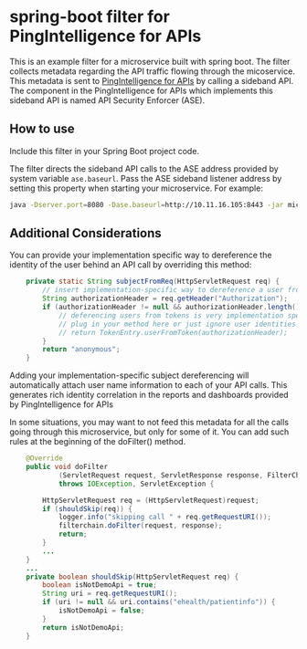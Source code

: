 # spring-boot filter for PingIntelligence for APIs
This is an example filter for a microservice built with spring boot. The filter collects metadata regarding the API traffic flowing through the  micoservice. This metadata is sent to [PingIntelligence for APIs](https://www.pingidentity.com/en/software/pingintelligence.html) by calling a sideband API. The component in the PingIntelligence for APIs which implements this sideband API is named API Security Enforcer (ASE).

## How to use

Include this filter in your Spring Boot project code.

The filter directs the sideband API calls to the ASE address provided by system variable `ase.baseurl`. Pass the ASE sideband listener address by setting this property when starting your microservice.
For example:
```bash
java -Dserver.port=8080 -Dase.baseurl=http://10.11.16.105:8443 -jar microservice.jar
```

## Additional Considerations

You can provide your implementation specific way to dereference the identity of the user behind an API call by overriding this method:
```java
    private static String subjectFromReq(HttpServletRequest req) {
        // insert implementation-specific way to dereference a user from a request using for example the token
        String authorizationHeader = req.getHeader("Authorization");
        if (authorizationHeader != null && authorizationHeader.length() > 0) {
            // deferencing users from tokens is very implementation specific
            // plug in your method here or just ignore user identities at this point
            // return TokenEntry.userFromToken(authorizationHeader);
        }
        return "anonymous";
    }
```
Adding your implementation-specific subject dereferencing will automatically attach user name information to each of your API calls. This generates rich identity correlation in the reports and dashboards provided by PingIntelligence for APIs

In some situations, you may want to not feed this metadata for all the calls going through this microservice, but only for some of it. You can add such rules at the beginning of the doFilter() method.
```java
    @Override
    public void doFilter
            (ServletRequest request, ServletResponse response, FilterChain filterchain)
            throws IOException, ServletException {

        HttpServletRequest req = (HttpServletRequest)request;
        if (shouldSkip(req)) {
            logger.info("skipping call " + req.getRequestURI());
            filterchain.doFilter(request, response);
            return;
        }
        ...
    }
    ...
    private boolean shouldSkip(HttpServletRequest req) {
        boolean isNotDemoApi = true;
        String uri = req.getRequestURI();
        if (uri != null && uri.contains("ehealth/patientinfo")) {
            isNotDemoApi = false;
        }
        return isNotDemoApi;
    }
```
